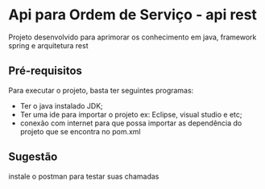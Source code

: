 # Api para Ordem de Serviço - api rest
Projeto desenvolvido para aprimorar os conhecimento em java, framework spring e arquitetura rest

## Pré-requisitos
Para executar o projeto, basta ter seguintes programas: 
 - Ter o java instalado JDK;
 - Ter uma ide para importar o projeto ex: Eclipse, visual studio e etc;
 - conexão com internet para que possa importar as dependência do projeto que se encontra no pom.xml
 
 ## Sugestão
 instale o postman para testar suas chamadas  
 
 
 
